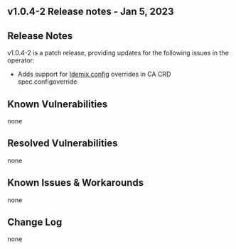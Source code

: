 v1.0.4-2 Release notes - Jan 5, 2023
------------------------

Release Notes
-------------

v1.0.4-2 is a patch release, providing updates for the following issues in the operator: 

- Adds support for [Idemix config](https://github.com/hyperledger/fabric-ca/blob/main/lib/server/idemix/config.go#L29) overrides in CA CRD spec.configoverride

Known Vulnerabilities
---------------------
none

Resolved Vulnerabilities
------------------------
none

Known Issues & Workarounds
--------------------------
none

Change Log
----------
none
